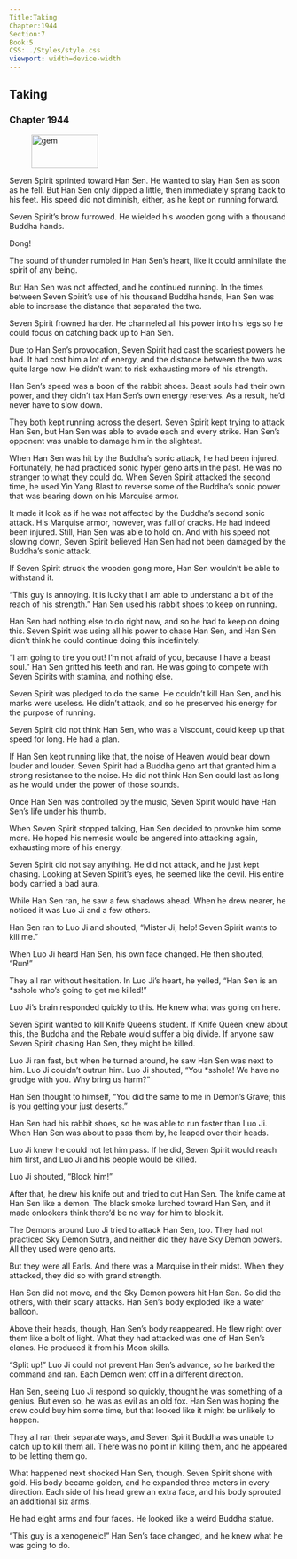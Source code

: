 ```yaml
---
Title:Taking 
Chapter:1944 
Section:7 
Book:5 
CSS:../Styles/style.css 
viewport: width=device-width
---
```

  
## Taking
### Chapter 1944
  
<figure>
	<img src="../Images/gem.gif" alt="gem" id="gem" width="120" height="60" />
</figure>
  

  
Seven Spirit sprinted toward Han Sen. He wanted to slay Han Sen as soon as he fell. But Han Sen only dipped a little, then immediately sprang back to his feet. His speed did not diminish, either, as he kept on running forward.

Seven Spirit’s brow furrowed. He wielded his wooden gong with a thousand Buddha hands.

Dong!

The sound of thunder rumbled in Han Sen’s heart, like it could annihilate the spirit of any being.

But Han Sen was not affected, and he continued running. In the times between Seven Spirit’s use of his thousand Buddha hands, Han Sen was able to increase the distance that separated the two.

Seven Spirit frowned harder. He channeled all his power into his legs so he could focus on catching back up to Han Sen.

Due to Han Sen’s provocation, Seven Spirit had cast the scariest powers he had. It had cost him a lot of energy, and the distance between the two was quite large now. He didn’t want to risk exhausting more of his strength.

Han Sen’s speed was a boon of the rabbit shoes. Beast souls had their own power, and they didn’t tax Han Sen’s own energy reserves. As a result, he’d never have to slow down.

They both kept running across the desert. Seven Spirit kept trying to attack Han Sen, but Han Sen was able to evade each and every strike. Han Sen’s opponent was unable to damage him in the slightest.

When Han Sen was hit by the Buddha’s sonic attack, he had been injured. Fortunately, he had practiced sonic hyper geno arts in the past. He was no stranger to what they could do. When Seven Spirit attacked the second time, he used Yin Yang Blast to reverse some of the Buddha’s sonic power that was bearing down on his Marquise armor.

It made it look as if he was not affected by the Buddha’s second sonic attack. His Marquise armor, however, was full of cracks. He had indeed been injured. Still, Han Sen was able to hold on. And with his speed not slowing down, Seven Spirit believed Han Sen had not been damaged by the Buddha’s sonic attack.

If Seven Spirit struck the wooden gong more, Han Sen wouldn’t be able to withstand it.

“This guy is annoying. It is lucky that I am able to understand a bit of the reach of his strength.” Han Sen used his rabbit shoes to keep on running.

Han Sen had nothing else to do right now, and so he had to keep on doing this. Seven Spirit was using all his power to chase Han Sen, and Han Sen didn’t think he could continue doing this indefinitely.

“I am going to tire you out! I’m not afraid of you, because I have a beast soul.” Han Sen gritted his teeth and ran. He was going to compete with Seven Spirits with stamina, and nothing else.

Seven Spirit was pledged to do the same. He couldn’t kill Han Sen, and his marks were useless. He didn’t attack, and so he preserved his energy for the purpose of running.

Seven Spirit did not think Han Sen, who was a Viscount, could keep up that speed for long. He had a plan.

If Han Sen kept running like that, the noise of Heaven would bear down louder and louder. Seven Spirit had a Buddha geno art that granted him a strong resistance to the noise. He did not think Han Sen could last as long as he would under the power of those sounds.

Once Han Sen was controlled by the music, Seven Spirit would have Han Sen’s life under his thumb.

When Seven Spirit stopped talking, Han Sen decided to provoke him some more. He hoped his nemesis would be angered into attacking again, exhausting more of his energy.

Seven Spirit did not say anything. He did not attack, and he just kept chasing. Looking at Seven Spirit’s eyes, he seemed like the devil. His entire body carried a bad aura.

While Han Sen ran, he saw a few shadows ahead. When he drew nearer, he noticed it was Luo Ji and a few others.

Han Sen ran to Luo Ji and shouted, “Mister Ji, help! Seven Spirit wants to kill me.”

When Luo Ji heard Han Sen, his own face changed. He then shouted, “Run!”

They all ran without hesitation. In Luo Ji’s heart, he yelled, “Han Sen is an *sshole who’s going to get me killed!”

Luo Ji’s brain responded quickly to this. He knew what was going on here.

Seven Spirit wanted to kill Knife Queen’s student. If Knife Queen knew about this, the Buddha and the Rebate would suffer a big divide. If anyone saw Seven Spirit chasing Han Sen, they might be killed.

Luo Ji ran fast, but when he turned around, he saw Han Sen was next to him. Luo Ji couldn’t outrun him. Luo Ji shouted, “You *sshole! We have no grudge with you. Why bring us harm?”

Han Sen thought to himself, “You did the same to me in Demon’s Grave; this is you getting your just deserts.”

Han Sen had his rabbit shoes, so he was able to run faster than Luo Ji. When Han Sen was about to pass them by, he leaped over their heads.

Luo Ji knew he could not let him pass. If he did, Seven Spirit would reach him first, and Luo Ji and his people would be killed.

Luo Ji shouted, “Block him!”

After that, he drew his knife out and tried to cut Han Sen. The knife came at Han Sen like a demon. The black smoke lurched toward Han Sen, and it made onlookers think there’d be no way for him to block it.

The Demons around Luo Ji tried to attack Han Sen, too. They had not practiced Sky Demon Sutra, and neither did they have Sky Demon powers. All they used were geno arts.

But they were all Earls. And there was a Marquise in their midst. When they attacked, they did so with grand strength.

Han Sen did not move, and the Sky Demon powers hit Han Sen. So did the others, with their scary attacks. Han Sen’s body exploded like a water balloon.

Above their heads, though, Han Sen’s body reappeared. He flew right over them like a bolt of light. What they had attacked was one of Han Sen’s clones. He produced it from his Moon skills.

“Split up!” Luo Ji could not prevent Han Sen’s advance, so he barked the command and ran. Each Demon went off in a different direction.

Han Sen, seeing Luo Ji respond so quickly, thought he was something of a genius. But even so, he was as evil as an old fox. Han Sen was hoping the crew could buy him some time, but that looked like it might be unlikely to happen.

They all ran their separate ways, and Seven Spirit Buddha was unable to catch up to kill them all. There was no point in killing them, and he appeared to be letting them go.

What happened next shocked Han Sen, though. Seven Spirit shone with gold. His body became golden, and he expanded three meters in every direction. Each side of his head grew an extra face, and his body sprouted an additional six arms.

He had eight arms and four faces. He looked like a weird Buddha statue.

“This guy is a xenogeneic!” Han Sen’s face changed, and he knew what he was going to do.